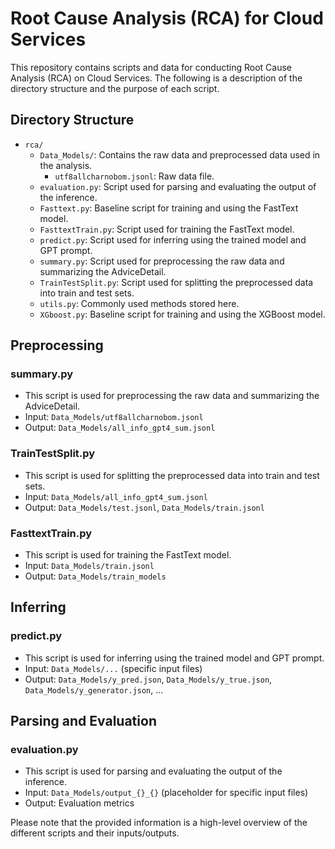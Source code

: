 # Root Cause Analysis (RCA) for Cloud Services

This repository contains scripts and data for conducting Root Cause Analysis (RCA) on Cloud Services. The following is a description of the directory structure and the purpose of each script.

## Directory Structure

- `rca/`
  - `Data_Models/`: Contains the raw data and preprocessed data used in the analysis.
    - `utf8allcharnobom.jsonl`: Raw data file.
  - `evaluation.py`: Script used for parsing and evaluating the output of the inference.
  - `Fasttext.py`: Baseline script for training and using the FastText model.
  - `FasttextTrain.py`: Script used for training the FastText model.
  - `predict.py`: Script used for inferring using the trained model and GPT prompt.
  - `summary.py`: Script used for preprocessing the raw data and summarizing the AdviceDetail.
  - `TrainTestSplit.py`: Script used for splitting the preprocessed data into train and test sets.
  - `utils.py`: Commonly used methods stored here.
  - `XGboost.py`: Baseline script for training and using the XGBoost model.

## Preprocessing

### summary.py

- This script is used for preprocessing the raw data and summarizing the AdviceDetail.
- Input: `Data_Models/utf8allcharnobom.jsonl`
- Output: `Data_Models/all_info_gpt4_sum.jsonl`

### TrainTestSplit.py

- This script is used for splitting the preprocessed data into train and test sets.
- Input: `Data_Models/all_info_gpt4_sum.jsonl`
- Output: `Data_Models/test.jsonl`, `Data_Models/train.jsonl`

### FasttextTrain.py

- This script is used for training the FastText model.
- Input: `Data_Models/train.jsonl`
- Output: `Data_Models/train_models`

## Inferring

### predict.py

- This script is used for inferring using the trained model and GPT prompt.
- Input: `Data_Models/...` (specific input files)
- Output: `Data_Models/y_pred.json`, `Data_Models/y_true.json`, `Data_Models/y_generator.json`, ...

## Parsing and Evaluation

### evaluation.py

- This script is used for parsing and evaluating the output of the inference.
- Input: `Data_Models/output_{}_{}` (placeholder for specific input files)
- Output: Evaluation metrics

Please note that the provided information is a high-level overview of the different scripts and their inputs/outputs.




